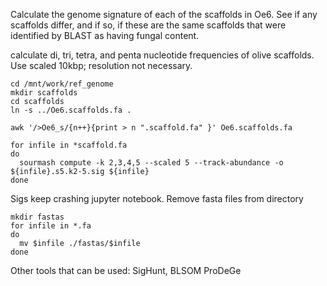 Calculate the genome signature of each of the scaffolds in Oe6. See if any scaffolds differ, and if so, if these are the same scaffolds that were identified by BLAST as having fungal content.

calculate di, tri, tetra, and penta nucleotide frequencies of olive scaffolds. Use scaled 10kbp; resolution not necessary.
```
cd /mnt/work/ref_genome
mkdir scaffolds
cd scaffolds
ln -s ../Oe6.scaffolds.fa .

awk '/>Oe6_s/{n++}{print > n ".scaffold.fa" }' Oe6.scaffolds.fa

for infile in *scaffold.fa
do
  sourmash compute -k 2,3,4,5 --scaled 5 --track-abundance -o ${infile}.s5.k2-5.sig ${infile}
done
```

Sigs keep crashing jupyter notebook. Remove fasta files from directory
```
mkdir fastas
for infile in *.fa
do
  mv $infile ./fastas/$infile
done
```



Other tools that can be used: SigHunt, BLSOM ProDeGe
